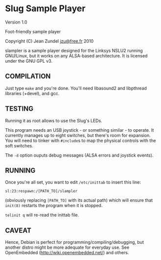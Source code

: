 Slug Sample Player
==================

Version 1.0

Foot-friendly sample player

Copyright (C) Jean Zundel <jzu@free.fr> 2010 

slampler is a sample player designed for the Linksys NSLU2 running GNU/Linux,
but it works on any ALSA-based architecture. 
It is licensed under the GNU GPL v3.


COMPILATION
-----------

Just type `make` and you're done. You'll need libasound2 and libpthread
libraries (+devel), and gcc.


TESTING
-------

Running it as root allows to use the Slug's LEDs.

This program needs an USB joystick - or something similar - to operate. It
currently manages up to eight switches, but there's room for
expansion. You will need to tinker with `#include`s to map the physical
controls with the soft switches.

The `-d` option ouputs debug messages (ALSA errors and joystick events).


RUNNING
-------

Once you're all set, you want to edit `/etc/inittab` to insert this line:

`sl:23:respawn:/[PATH_TO]/slampler`

(obviously replacing `[PATH_TO]` with its actual path)
which will ensure that `init(8)` restarts the program when it is stopped.

`telinit q` will re-read the inittab file.


CAVEAT
------

Hence, Debian is perfect for programming/compiling/debugging, but 
another distro might be more adequate for everyday use.
See OpenEmbedded (http://wiki.openembedded.net/) and others.


<!-- Convert to HTML using markdown -->
